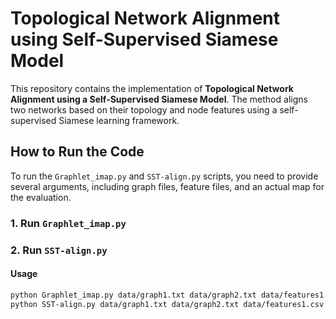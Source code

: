 # Topological Network Alignment using Self-Supervised Siamese Model

This repository contains the implementation of **Topological Network Alignment using a Self-Supervised Siamese Model**. The method aligns two networks based on their topology and node features using a self-supervised Siamese learning framework.

## How to Run the Code

To run the `Graphlet_imap.py` and `SST-align.py` scripts, you need to provide several arguments, including graph files, feature files, and an actual map for the evaluation.

### 1. Run `Graphlet_imap.py`
### 2. Run `SST-align.py`
#### Usage

```bash
python Graphlet_imap.py data/graph1.txt data/graph2.txt data/features1.csv data/features2.csv mappings/actual_map.txt 100
python SST-align.py data/graph1.txt data/graph2.txt data/features1.csv data/features2.csv mappings/init_map.txt mappings/actual_map.txt 0.001 100 64 128 5
